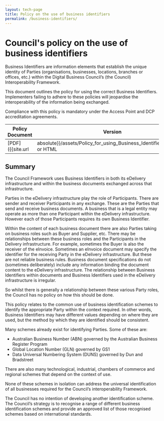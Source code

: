 ```yaml
---
layout: tech-page
title: Policy on the use of business identifiers
permalink: /business-identifiers/
---
```


# Council's policy on the use of business identifiers

Business Identifiers are information elements that establish the unique identity of Parties (organisations, businesses, locations, branches or offices, etc.) within the Digital Business Council’s (the Council) Interoperability Framework.

This document outlines the policy for using the correct Business Identifiers. Implementers failing to adhere to these policies will jeopardise the interoperability of the information being exchanged. 

Compliance with this policy is mandatory under the Access Point and DCP accreditation agreements.

| Policy Document | Version | Status | Issues List |
| ----------------- | ------  | ------ | -------- |
| [PDF]({{site.url | absolute}}/assets/Policy_for_using_Business_Identifiers_v1.0.pdf) or HTML | 1.0 | ![Stable](http://rfc.unprotocols.org/spec:2/COSS/stable.svg)  | [Policy Issues](https://github.com/Digital-Business-Council/Digital-Capability-Locator/issues)   |


## Summary
The Council Framework uses Business Identifiers in both its eDelivery infrastructure and within the business documents exchanged across that infrastructure.

Parties in the eDelivery infrastructure play the role of Participants. There are sender and receiver Participants in any exchange. These are the Parties that send and receive business documents. A business that is a legal entity may operate as more than one Participant within the eDelivery infrastructure. However each of those Participants requires its own Business Identifier.

Within the content of each business document there are also Parties taking on business roles such as Buyer and Supplier, etc. There may be relationships between these business roles and the Participants in the Delivery infrastructure. For example, sometimes the Buyer is also the receiver of the eInvoice. Sometimes an eInvoice document may specify the identifier for the receiving Party in the eDelivery infrastructure. But these are not reliable business rules. Business document specifications do not (sometimes deliberately) include any information binding the document content to the eDelivery infrastructure. The relationship between Business Identifiers within documents and Business Identifiers used in the eDelivery infrastructure is irregular.

So whilst there is generally a relationship between these various Party roles, the Council has no policy on how this should be done.

This policy relates to the common use of business identification schemes to identify the appropriate Party within the context required. In other words, Business Identifiers may have different values depending on where they are used, but the method by which they are identified should be consistent.

Many schemes already exist for identifying Parties. Some of these are:

+ Australian Business Number (ABN) governed by the Australian Business Register Program
+ Global Location Number (GLN) governed by GS1
+ Data Universal Numbering System (DUNS) governed by Dun and Bradstreet

There are also many technological, industrial, chambers of commerce and regional schemes that depend on the context of use.

None of these schemes in isolation can address the universal identification of all businesses required for the Council’s interoperability Framework.

The Council has no intention of developing another identification scheme. The Council’s strategy is to recognise a range of different business identification schemes and provide an approved list of those recognised schemes based on international standards.
